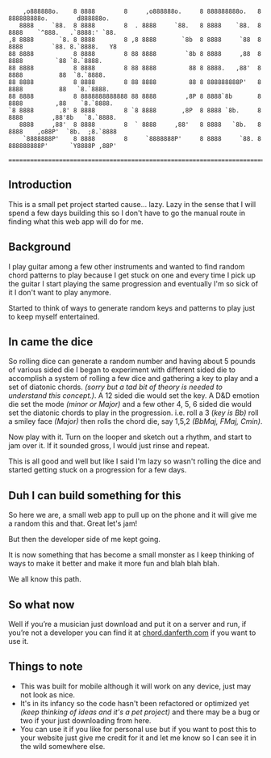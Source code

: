 ```
                                                                                                      
    ,o888888o.    8 8888        8     ,o888888o.     8 888888888o.   8 888888888o.        d888888o.   
   8888     `88.  8 8888        8  . 8888     `88.   8 8888    `88.  8 8888    `^888.   .`8888:' `88. 
,8 8888       `8. 8 8888        8 ,8 8888       `8b  8 8888     `88  8 8888        `88. 8.`8888.   Y8 
88 8888           8 8888        8 88 8888        `8b 8 8888     ,88  8 8888         `88 `8.`8888.     
88 8888           8 8888        8 88 8888         88 8 8888.   ,88'  8 8888          88  `8.`8888.    
88 8888           8 8888        8 88 8888         88 8 888888888P'   8 8888          88   `8.`8888.   
88 8888           8 8888888888888 88 8888        ,8P 8 8888`8b       8 8888         ,88    `8.`8888.  
`8 8888       .8' 8 8888        8 `8 8888       ,8P  8 8888 `8b.     8 8888        ,88'8b   `8.`8888. 
   8888     ,88'  8 8888        8  ` 8888     ,88'   8 8888   `8b.   8 8888    ,o88P'  `8b.  ;8.`8888 
    `8888888P'    8 8888        8     `8888888P'     8 8888     `88. 8 888888888P'      `Y8888P ,88P' 

=======================================================================================================
```

## Introduction

This is a small pet project started cause... lazy.  Lazy in the sense that I will spend a few days building this so I don't have to go the manual route in finding what this web app will do for me.

## Background

I play guitar among a few other instruments and wanted to find random chord patterns to play because I get stuck on one and every time I pick up the guitar I start playing the same progression and eventually I'm so sick of it I don't want to play anymore.

Started to think of ways to generate random keys and patterns to play just to keep myself entertained.  

## In came the dice

So rolling dice can generate a random number and having about 5 pounds of various sided die I began to experiment with different sided die to accomplish a system of rolling a few dice and gathering a key to play and a set of diatonic chords. *(sorry but a tad bit of theory is needed to understand this concept.)*. A 12 sided die would set the key. A D&D emotion die set the mode *(minor or Major)* and a few other 4, 5, 6 sided die would set the diatonic chords to play in the progression. i.e. roll a 3 (*key is Bb)* roll a smiley face *(Major)* then rolls the chord die, say 1,5,2 *(BbMaj, FMaj, Cmin)*.

Now play with it. Turn on the looper and sketch out a rhythm, and start to jam over it.  If it sounded gross, I would just rinse and repeat.

This is all good and well but like I said I'm lazy so wasn't rolling the dice and started getting stuck on a progression for a few days.

##  Duh I can build something for this

So here we are, a small web app to pull up on the phone and it will give me a random this and that. Great let's jam!

But then the developer side of me kept going.

It is now something that has become a small monster as I keep thinking of ways to make it better and make it more fun and blah blah blah.

We all know this path.

## So what now

Well if you’re a musician just download and put it on a server and run, if you’re not a developer you can find it at [chord.danferth.com](http://chords.danferth.com) if you want to use it.

## Things to note

- This was built for mobile although it will work on any device, just may not look as nice.
- It's in its infancy so the code hasn't been refactored or optimized yet *(keep thinking of ideas and it's a pet project)* and there may be a bug or two if your just downloading from here.
- You can use it if you like for personal use but if you want to post this to your website just give me credit for it and let me know so I can see it in the wild somewhere else.
